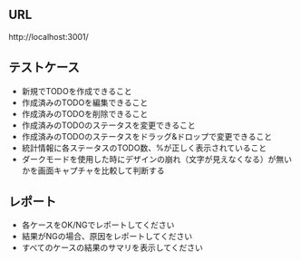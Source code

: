 ## URL
http://localhost:3001/

## テストケース
- 新規でTODOを作成できること
- 作成済みのTODOを編集できること
- 作成済みのTODOを削除できること
- 作成済みのTODOのステータスを変更できること
- 作成済みのTODOのステータスをドラッグ&ドロップで変更できること
- 統計情報に各ステータスのTODO数、%が正しく表示されていること
- ダークモードを使用した時にデザインの崩れ（文字が見えなくなる）が無いかを画面キャプチャを比較して判断する

## レポート
- 各ケースをOK/NGでレポートしてください
- 結果がNGの場合、原因をレポートしてください
- すべてのケースの結果のサマリを表示してください
